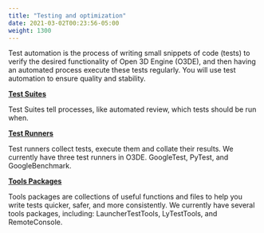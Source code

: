 ```yaml
---
title: "Testing and optimization"
date: 2021-03-02T00:23:56-05:00
weight: 1300
---
```


Test automation is the process of writing small snippets of code (tests) to verify the desired functionality of Open 3D Engine (O3DE), and then having an automated process execute these tests regularly. You will use test automation to ensure quality and stability. 

[**Test Suites**](/docs/user-guide/testing/test-suites)

Test Suites tell processes, like automated review, which tests should be run when.

[**Test Runners**](/docs/user-guide/testing/test-runners)

Test runners collect tests, execute them and collate their results. We currently have three test runners in O3DE. GoogleTest, PyTest, and GoogleBenchmark.

[**Tools Packages**](/docs/user-guide/testing/tools-packages)

Tools packages are collections of useful functions and files to help you write tests quicker, safer, and more consistently. We currently have several tools packages, including: LauncherTestTools, LyTestTools, and RemoteConsole.

